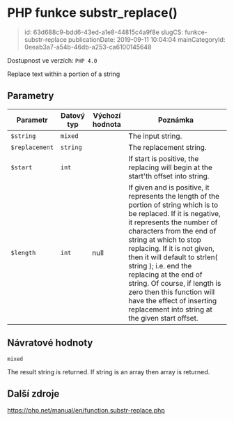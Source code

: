 PHP funkce substr_replace()
================================

> id: 63d688c9-bdd6-43ed-a1e8-44815c4a9f8e
> slugCS: funkce-substr-replace
> publicationDate: 2019-09-11 10:04:04
> mainCategoryId: 0eeab3a7-a54b-46db-a253-ca6100145648

Dostupnost ve verzích: `PHP 4.0`

Replace text within a portion of a string


Parametry
--------------

| Parametr | Datový typ | Výchozí hodnota | Poznámka |
|-----|-----|-----|-----|
| `$string` | `mixed` |  | The input string. |
| `$replacement` | `string` |  | The replacement string. |
| `$start` | `int` |  | If start is positive, the replacing will begin at the start'th offset into string. |
| `$length` | `int` | null | If given and is positive, it represents the length of the portion of string which is to be replaced. If it is negative, it represents the number of characters from the end of string at which to stop replacing. If it is not given, then it will default to strlen( string ); i.e. end the replacing at the end of string. Of course, if length is zero then this function will have the effect of inserting replacement into string at the given start offset. |


Návratové hodnoty
----------------

`mixed`

The result string is returned. If string is an
array then array is returned.

Další zdroje
------------

https://php.net/manual/en/function.substr-replace.php

